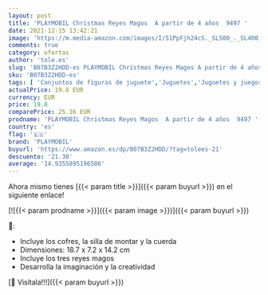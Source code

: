 ```yaml
---
layout: post
title: 'PLAYMOBIL Christmas Reyes Magos  A partir de 4 años  9497 '
date: 2021-12-15 13:42:21
image: 'https://m.media-amazon.com/images/I/51PpFjh24cS._SL500_._SL400_.jpg'
comments: true
category: ofertas
author: 'tole.es'
slug: 'B07B3Z2HDD-es PLAYMOBIL Christmas Reyes Magos A partir de 4 años 9497'
sku: 'B07B3Z2HDD-es'
tags: [ 'Conjuntos de figuras de juguete','Juguetes','Juguetes y juegos','Muñecos y figuras','christmas','magos','playmobil','reyes', ]
actualPrice: 19.8 EUR
currency: EUR
price: 19.8
comparePrice: 25.16 EUR
prodname: 'PLAYMOBIL Christmas Reyes Magos  A partir de 4 años  9497 '
country: 'es'
flag: '🇪🇸'
brand: 'PLAYMOBIL'
buyurl: 'https://www.amazon.es/dp/B07B3Z2HDD/?tag=tolees-21'
descuento: '21.30'
average: '14.9355895196506'
---
```


Ahora mismo tienes [{{< param title >}}]({{< param buyurl >}}) en el siguiente enlace!

[![{{< param prodname >}}]({{< param image >}})]({{< param buyurl >}})

🔎:

- Incluye los cofres, la silla de montar y la cuerda
- Dimensiones: 18.7 x 7.2 x 14.2 cm
- Incluye los tres reyes magos
- Desarrolla la imaginación y la creatividad

[🛒 Visítala!!!]({{< param buyurl >}})
